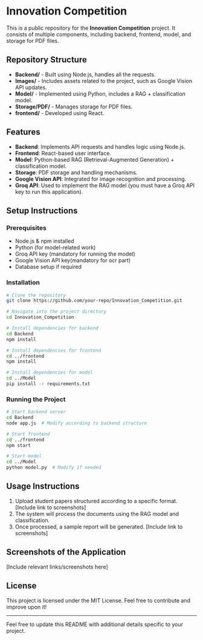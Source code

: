 # Innovation Competition

This is a public repository for the **Innovation Competition** project. It consists of multiple components, including backend, frontend, model, and storage for PDF files.

## Repository Structure


- **Backend/** - Built using Node.js, handles all the requests.
- **Images/** - Includes assets related to the project, such as Google Vision API updates.
- **Model/** - Implemented using Python, includes a RAG + classification model.
- **Storage/PDF/** - Manages storage for PDF files.
- **frontend/** - Developed using React.


## Features

- **Backend**: Implements API requests and handles logic using Node.js.
- **Frontend**: React-based user interface.
- **Model**: Python-based RAG (Retrieval-Augmented Generation) + classification model.
- **Storage**: PDF storage and handling mechanisms.
- **Google Vision API**: Integrated for image recognition and processing.
- **Groq API**: Used to implement the RAG model (you must have a Groq API key to run this application).

## Setup Instructions

### Prerequisites
- Node.js & npm installed
- Python (for model-related work)
- Groq API key (mandatory for running the model)
- Google Vision API key(mandatory for ocr part)
- Database setup if required

### Installation
```bash
# Clone the repository
git clone https://github.com/your-repo/Innovation_Competition.git

# Navigate into the project directory
cd Innovation_Competition

# Install dependencies for backend
cd Backend
npm install

# Install dependencies for frontend
cd ../frontend
npm install

# Install dependencies for model
cd ../Model
pip install -r requirements.txt
```

### Running the Project
```bash
# Start backend server
cd Backend
node app.js  # Modify according to backend structure

# Start frontend
cd ../frontend
npm start

# Start model
cd ../Model
python model.py  # Modify if needed
```

## Usage Instructions

1. Upload student papers structured according to a specific format. [Include link to screenshots]
2. The system will process the documents using the RAG model and classification.
3. Once processed, a sample report will be generated. [Include link to screenshots]

## Screenshots of the Application
[Include relevant links/screenshots here]



## License
This project is licensed under the MIT License. Feel free to contribute and improve upon it!

---
Feel free to update this README with additional details specific to your project.

